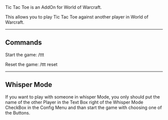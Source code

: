Tic Tac Toe is an AddOn for World of Warcraft.

This allows you to play Tic Tac Toe against another player in World of Warcraft.

-------------------------------------
Commands
-------------------------------------

Start the game: /ttt

Reset the game: /ttt reset

-------------------------------------
Whisper Mode
-------------------------------------

If you want to play with someone in whisper Mode, you only should put the name of the other Player in the Text Box right of the Whisper Mode CheckBox in the Config Menu and than start the game with choosing one of the Buttons.
